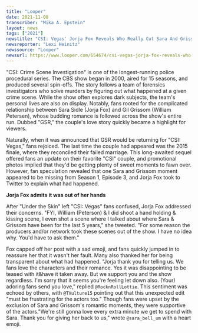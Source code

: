 ```yaml
---
title: "Looper"
date: 2021-11-08
transcriber: "Mika A. Epstein"
layout: news
tags: ["2021"]
newstitle: "CSI: Vegas' Jorja Fox Reveals Who Really Cut Sara And Grissom's Kissing Scene"
newsreporter: "Lexi Heinitz"
newssource: "Looper"
newsurl: https://www.looper.com/654674/csi-vegas-jorja-fox-reveals-who-really-cut-sara-and-grissoms-kissing-scene/
---
```


"CSI: Crime Scene Investigation" is one of the longest-running police procedural series. The CBS show began in 2000, aired for 15 seasons, and produced several spin-offs. The story follows a team of forensics investigators who solve murders by figuring out what happened at a given crime scene. While the show often explores dark subjects, the team's personal lives are also on display. Notably, fans rooted for the complicated relationship between Sara Sidle (Jorja Fox) and Gil Grissom (William Petersen), whose budding romance is followed across the show's entire run. Dubbed "GSR," the couple's love story quickly became a highlight for viewers.

Naturally, when it was announced that GSR would be returning for "CSI: Vegas," fans rejoiced. The last time the couple had appeared was the 2015 finale, where they reconciled their failed marriage. This long-awaited sequel offered fans an update on their favorite "CSI" couple, and promotional photos implied that they'd be getting plenty of sweet moments to fawn over. However, fan speculation revealed that one Sara and Grissom moment appeared to be missing from Season 1, Episode 3, and Jorja Fox took to Twitter to explain what had happened.

**Jorja Fox admits it was out of her hands**

After "Under the Skin" left "CSI: Vegas" fans confused, Jorja Fox addressed their concerns. "FYI, William (Peterson) & I did shoot a hand holding & kissing scene, I even shot a scene where I talked about where Sara & Grissom have been for the last 5 years," she tweeted. "For some reason the producers and/or network took these scenes out of the show. I have no idea why. You'd have to ask them."

Fox capped off her post with a sad emoji, and fans quickly jumped in to reassure her that it wasn't her fault. Many also thanked her for being transparent about what had happened. "Jorja thank you for telling us. We fans love the characters and their romance. Yes it was disappointing to be teased with it&have it taken away. But we support you and the show regardless. I'm sorry that it seems you're feeling let down also. (Your) adoring fans send you love," replied `@RocknRollLottie`. This sentiment was echoed by others, with `@TVulture15` pointing out that this unexpected edit "must be frustrating for the actors too." Though fans were upset by the exclusion of Sara and Grissom's romantic moments, they were supportive of the actors."We're still gonna love every extra minute we get to spend with Sara. Thank you for giving her back to us," wrote `@sara_bell_um` with a heart emoji.
